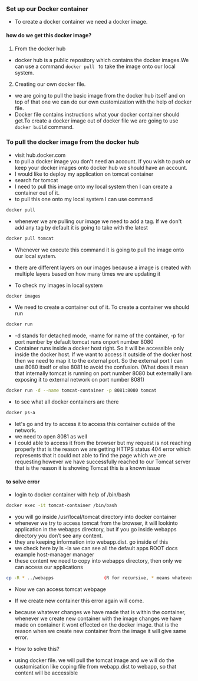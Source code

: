 
### Set up our Docker container
- To create a docker container we need a docker image.

#### how do we get this docker image?
1. From the docker hub
 - docker hub is a public repository which contains the docker images.We can use a command ```docker pull ``` to take the image onto our local system.
2. Creating our own docker file.
 - we are going to pull the basic image from the docker hub itself and on top of that one we can do our own customization with the help of docker file.
 - Docker file contains instructions what your docker container should get.To create a docker image out of docker file we are going to use ```docker build``` command.

### To pull the docker image from the docker hub
- visit hub.docker.com
- to pull a docker image you don't need an account. If you wish to push or keep your docker images onto docker hub we should have an account.
- I would like to deploy my application on tomcat container
- search for tomcat
- I need to pull this image onto my local system then I can create a container out of it.
- to pull this one onto my local system I can use command

```sh
docker pull 
```

- whenever we are pulling our image we need to add a tag. If we don't add any tag by default it is going to take with the latest
```sh
docker pull tomcat
```
- Whenever we execute this command it is going to pull the image onto our local system.
- there are different layers on our images because a image is created with multiple layers based on how many times we are updating it 

- To check my images in local system
```sh
docker images
```

- We need to create a container out of it. To create a container we should run
```sh 
docker run
```
-  -d stands for detached mode, -name for name of the container, -p for port number by default tomcat runs onport number 8080
- Container runs inside a docker host right. So it will be accessible only inside the docker host. If we want to access it outside of the docker host then we need to map it to the external port. So the external port I can use 8080 itself or else 8081 to avoid the confusion. (What does it mean that internally tomcat is running on port number 8080 but externally
I am exposing it to external network on port number 8081)

```sh
docker run -d --name tomcat-container -p 8081:8080 tomcat
```
- to see what all docker containers are there
```sh
docker ps-a
```
- let's go and try to access it to access this container outside of the network. 
- we need to open 8081 as well
-  I could able to access it from the browser but my request is not reaching properly that is the reason we are getting HTTPS status 404 error which represents that it could not able to find the page which we are requesting however we have successfully reached to our Tomcat server that is the reason it is showing Tomcat this is a known issue

#### to solve error
- login to docker container with help of /bin/bash

```sh
docker exec -it tomcat-container /bin/bash
```
- you will go inside /usr/local/tomcat directory into docker container
- whenever we try to access tomcat from the browser, it will lookinto application in the webapps directory, but if you go inside webapps directory you don’t see any content.
- they are keeping information into webapp.dist. go inside of this
- we check here by ls -la we can see all the default apps ROOT docs example host-manager manager
- these content we need to copy into webapps directory, then only we can access our applications 

```sh
cp -R * ../webapps                   (R for recursive, * means whatever in the current directory, ../ means one step uowords webapps folder)
```
- Now we can access tomcat webpage

- If we create new container this error again will come.
- because whatever changes we have made that is within the container, whenever we create new container with the image changes we have made on container it wont effected on the docker image. that is the reason when we create new container from the image it will give same error.
- How to solve this?
- using docker file. we will pull the tomcat image and we will do the customisation like coping file from webapp.dist to webapp, so that content will be accessible 


